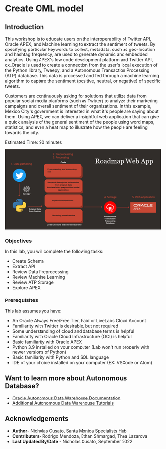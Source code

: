 # Create OML model

## Introduction

This workshop is to educate users on the interoperability of Twitter API, Oracle APEX, and Machine learning to extract the sentiment of tweets. By specifying particular keywords to collect, metadata, such as geo-location and hashtag frequency, are used to generate dynamic and embedded analytics. Using APEX's low code development platform and Twitter API, cx_Oracle is used to create a connection from the user's local execution of the Python library, Tweepy, and a Autonomous Transaction Processing (ATP) database. This data is processed and fed through a machine learning algorithm to capture the sentiment (positive, neutral, or negative) of specific tweets. 

Customers are continuously asking for solutions that utilize data from popular social media platforms (such as Twitter) to analyze their marketing campaigns and overall sentiment of their organizations. In this example, Mexico City's government is interested in what it's people are saying about them.  Using APEX, we can deliver a insightful web application that can give a quick analysis of the general sentiment of the people using word maps, statistics, and even a heat map to illustrate how the people are feeling towards the city.

Estimated Time: 90 minutes

![Lab Architecture](images/roadmap.png)

### Objectives

In this lab, you will complete the following tasks:

- Create Schema
- Extract API
- Review Data Preprocessing
- Review Machine Learning
- Review ATP Storage
- Explore APEX

### Prerequisites

This lab assumes you have:
- An Oracle Always Free/Free Tier, Paid or LiveLabs Cloud Account
- Familiarity with Twitter is desirable, but not required
- Some understanding of cloud and database terms is helpful
- Familiarity with Oracle Cloud Infrastructure (OCI) is helpful
- Basic familiarity with Oracle APEX
- Python 3.9 installed on your computer (Lab won't run properly with newer versions of Python)
- Basic familiarity with Python and SQL language
- IDE of your choice installed on your computer (EX: VSCode or Atom)

## Want to learn more about Autonomous Database?
- [Oracle Autonomous Data Warehouse Documentation](https://docs.oracle.com/en/cloud/paas/autonomous-data-warehouse-cloud/index.html)
- [Additional Autonomous Data Warehouse Tutorials](https://docs.oracle.com/en/cloud/paas/autonomous-data-warehouse-cloud/tutorials.html)

## Acknowledgements

- **Author**- Nicholas Cusato, Santa Monica Specialists Hub
- **Contributers**- Rodrigo Mendoza, Ethan Shmargad, Thea Lazarova
- **Last Updated By/Date** - Nicholas Cusato, September 2022